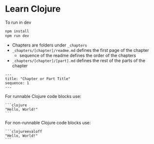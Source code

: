 # Learn Clojure

To run in dev
```sh
npm install
npm run dev
```

* Chapters are folders under `_chapters`
* `_chapters/[chapter]/readme.md` defines the first page of the chapter
    * sequence of the readme defines the order of the chapters
* `_chapters/[chapter]/[part].md` defines the rest of the parts of the chapter

```
---
title: "Chapter or Part Title"
sequence: 1
---
```

For runnable Clojure code blocks use:

````
```clojure
"Hello, World!"
```
````

For non-runnable Clojure code blocks use:

````
```clojureevaloff
"Hello, World!"
```
````
